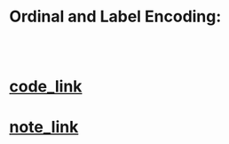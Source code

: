 
<br>
<br>

# Ordinal and Label Encoding:

<br>
<br>


# [code_link](https://github.com/yasin-arafat-05/machine_learning/blob/main/code/26_ordinal_level_encoding.ipynb)


# [note_link](https://drive.google.com/file/d/1Lk6V-M4avg4v8ycZR9Zx355degNV4NVq/view?usp=sharing)


<br>
<br>

